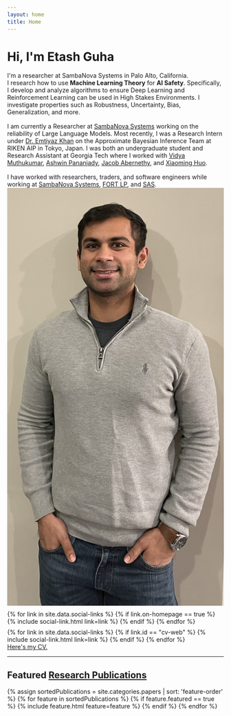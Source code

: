 ```yaml
---
layout: home
title: Home
---
```


<div id ="intro-wrapper" class="l-middle">
	<div id="intro-title-wrapper" class="intro-left">
		<h1 id="intro-title">Hi, I'm Etash Guha</h1>
		<div id="intro-subtitle">
			I'm a researcher at SambaNova Systems in Palo Alto, California. 
		</div>
	</div>
	<div class="intro-left">
	<div class="intro-left">
		I research how to use <b>Machine Learning Theory</b> for <b>AI Safety</b>. Specifically, I develop and analyze algorithms to ensure Deep Learning and Reinforcement Learning can be used in High Stakes Environments. I investigate properties such as Robustness, Uncertainty, Bias, Generalization, and more.  
	</div>
	<div style="height: 1rem"></div>
	<div class="intro-left">
		I am currently a Researcher at <a href="https://sambanova.ai/?gclid=CjwKCAiAqIKNBhAIEiwAu_ZLDr2s7pJ9vwSq0IiztdcXjYXR4VyjhZznyNNJ1QiqNxQw6M7PjVBJqBoCKYsQAvD_BwE">SambaNova Systems</a> working on the reliability of Large Language Models. Most recently, I was a Research Intern under <a href="https://emtiyaz.github.io/">Dr. Emtiyaz Khan</a> on the Approximate Bayesian Inference Team at RIKEN AIP in Tokyo, Japan. I was both an undergraduate student and Research Assistant at Georgia Tech where I worked with <a href="https://vmuthukumar.ece.gatech.edu/">Vidya Muthukumar</a>, <a href="https://sites.gatech.edu/ashwin-pananjady">Ashwin Pananjady</a>,  <a href="https://faculty.cc.gatech.edu/~jabernethy9"> Jacob Abernethy</a>, and <a href="https://www.isye.gatech.edu/users/xiaoming-huo">Xiaoming Huo</a>. 
	</div>
	<div style="height: 1rem"></div>
	<div>
		I have worked with researchers, traders, and software engineers while working at <a href="https://sambanova.ai/?gclid=CjwKCAiAqIKNBhAIEiwAu_ZLDr2s7pJ9vwSq0IiztdcXjYXR4VyjhZznyNNJ1QiqNxQw6M7PjVBJqBoCKYsQAvD_BwE">SambaNova Systems</a>, <a href="https://www.fortlp.com/">FORT LP</a>, and <a href="https://www.sas.com/en_us/home.html">SAS</a>.
	</div>
	<!-- <div style="height: 1rem"></div>
	<div>
		My research is supported by a <a href="https://www.nasa.gov/strg/nstrf">NASA Space Technology Research Fellowship</a>.
	</div> -->
</div>

<div class="intro-right">
	<img id="intro-image" class="intro-right" src="/images/portrait.jpg">
	<div style="height: 0.5rem"></div>
	<div id="intro-image-links" class="intro-right">
		{% for link in site.data.social-links %}
			{% if link.on-homepage == true %}
				{% include social-link.html link=link %}
			{% endif %}
		{% endfor %}
	</div>
	<div style="height: 0.5rem"></div>
	<div id="intro-cv-wrapper" class="intro-right">
		{% for link in site.data.social-links %}
			{% if link.id == "cv-web" %}
				{% include social-link.html link=link %}
			{% endif %}
		{% endfor %}
		<div id="intro-cv"><a href="/cv">Here's my CV.</a></div>
	</div>
	</div>
</div>

<hr class="l-middle home-hr">

<h2 class="feature-title l-middle">
	Featured <a href="/cv#publications">Research Publications</a>
</h2>
<div class="cover-wrapper l-screen">
	{% assign sortedPublications = site.categories.papers | sort: 'feature-order' %}
	{% for feature in sortedPublications %}
		{% if feature.featured == true %}
			{% include feature.html feature=feature %}
		{% endif %}
	{% endfor %}
</div>


<!-- <p class="l-middle intro-text" markdown="1">
	Including a list of [projects][projects], the [blog][blog], [monthly music playlists][monthly-music], [stuff I use][stuff-i-use], and the [archive][archive].
</p> -->


